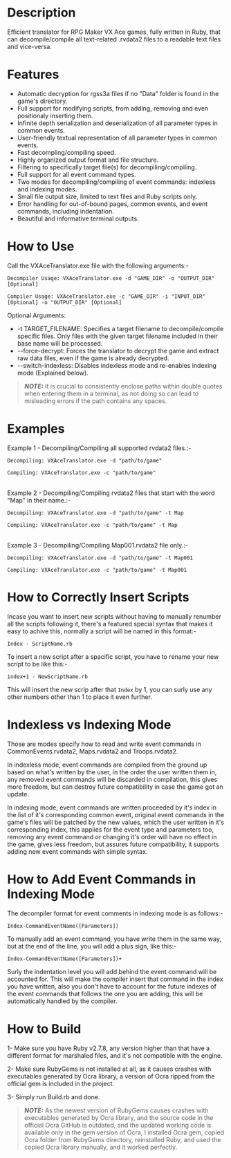 # Description
Efficient translator for RPG Maker VX Ace games, fully written in Ruby, that can decompile/compile all text-related .rvdata2 files to a readable text files and vice-versa.

# Features
- Automatic decryption for rgss3a files if no "Data" folder is found in the game's directory.
- Full support for modifying scripts, from adding, removing and even positionaly inserting them.
- Infinite depth serialization and deserialization of all parameter types in common events.
- User-friendly textual representation of all parameter types in common events.
- Fast decompling/compiling speed.
- Highly organized output format and file structure.
- Filtering to specifically target file(s) for decompiling/compiling.
- Full support for all event command types.
- Two modes for decompiling/compiling of event commands: indexless and indexing modes.
- Small file output size, limited to text files and Ruby scripts only.
- Error handling for out-of-bound pages, common events, and event commands, including indentation.
- Beautiful and informative terminal outputs.

# How to Use
Call the VXAceTranslator.exe file with the following arguments:-

```Decompiler Usage: VXAceTranslator.exe -d "GAME_DIR" -o "OUTPUT_DIR" [Optional]```

```Compiler Usage: VXAceTranslator.exe -c "GAME_DIR" -i "INPUT_DIR" [Optional] -o "OUTPUT_DIR" [Optional]```

Optional Arguments:
- -t TARGET_FILENAME: Specifies a target filename to decompile/compile specific files. Only files with the given target filename included in their base name will be processed.
- --force-decrypt: Forces the translator to decrypt the game and extract raw data files, even if the game is already decrypted.
- --switch-indexless: Disables indexless mode and re-enables indexing mode (Explained below).

> **_NOTE:_** It is crucial to consistently enclose paths within double quotes when entering them in a terminal, as not doing so can lead to misleading errors if the path contains any spaces.

# Examples
Example 1 - Decompiling/Compiling all supported rvdata2 files.:-

```Decompiling: VXAceTranslator.exe -d "path/to/game"```
  
```Compiling: VXAceTranslator.exe -c "path/to/game"```<br/><br/>

Example 2 - Decompiling/Compiling rvdata2 files that start with the word "Map" in their name.:-

```Decompiling: VXAceTranslator.exe -d "path/to/game" -t Map```
  
```Compiling: VXAceTranslator.exe -c "path/to/game" -t Map```<br/><br/>

Example 3 - Decompiling/Compiling Map001.rvdata2 file only.:-

```Decompiling: VXAceTranslator.exe -d "path/to/game" -t Map001```
  
```Compiling: VXAceTranslator.exe -c "path/to/game" -t Map001```

# How to Correctly Insert Scripts
Incase you want to insert new scripts without having to manually renumber all the scripts following it, there's a featured special syntax that makes it easy to achive this, normally a script will be named in this format:-

`Index - ScriptName.rb`

To insert a new script after a spacific script, you have to rename your new script to be like this:-

`index+1 - NewScriptName.rb`

This will insert the new scrip after that `Index` by 1, you can surly use any other numbers other than 1 to place it even further.

# Indexless vs Indexing Mode
Those are modes specify how to read and write event commands in CommonEvents.rvdata2, Maps.rvdata2 and Troops.rvdata2.

In indexless mode, event commands are compiled from the ground up based on what's written by the user, in the order the user written them in, any removed event commands will be discarded in compilation, this gives more freedom, but can destroy future compatibility in case the game got an update.

In indexing mode, event commands are written proceeded by it's index in the list of it's corresponding common event, original event commands in the game's files will be patched by the new values, which the user written in it's corresponding index, this applies for the event type and parameters too, removing any event command or changing it's order will have no effect in the game, gives less freedom, but assures future compatibility, it supports adding new event commands with simple syntax.

# How to Add Event Commands in Indexing Mode
The decompiler format for event comments in indexing mode is as follows:-

`Index-CommandEventName([Parameters])`

To manually add an event command, you have write them in the same way, but at the end of the line, you will add a plus sign, like this:-

`Index-CommandEventName([Parameters])+`

Surly the indentation level you will add behind the event command will be accounted for.
This will make the compiler insert that command in the index you have written, also you don't have to account for the future indexes of the event commands that follows the one you are adding, this will be automatically handled by the compiler.

# How to Build
1- Make sure you have Ruby v2.7.8, any version higher than that have a different format for marshaled files, and it's not compatible with the engine.

2- Make sure RubyGems is not installed at all, as it causes crashes with executables generated by Ocra library, a version of Ocra ripped from the official gem is included in the project.

3- Simply run Build.rb and done.

> **_NOTE:_** As the newest version of RubyGems causes crashes with executables generated by Ocra library, and the source code in the official Ocra GitHub is outdated, and the updated working code is available only in the gem version of Ocra, I installed Ocra gem, copied Ocra folder from RubyGems directory, reinstalled Ruby, and used the copied Ocra library manually, and it worked perfectly.
